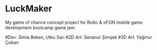 # LuckMaker
My game of chance concept project for Rollic &amp; oFON mobile game development bootcamp game jam.

#Dev: Simla Beken, Utku Sarı
#2D Art: Senanur Şimşek
#3D Art: Yağmur Çoban
